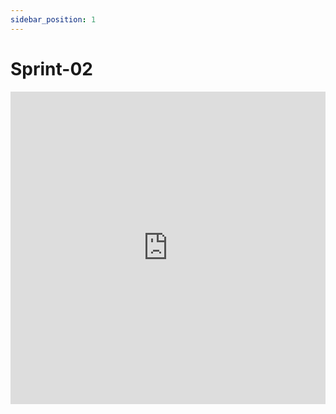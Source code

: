 ```yaml
---
sidebar_position: 1
---
```


# Sprint-02

<iframe src="https://docs.google.com/presentation/d/1lD0FwCsISVxMZXM3ec4FI5BIghGGhUjP1baXeszjhNo/edit?usp=sharing" frameborder="0" width="100%" height="500px"></iframe> 
